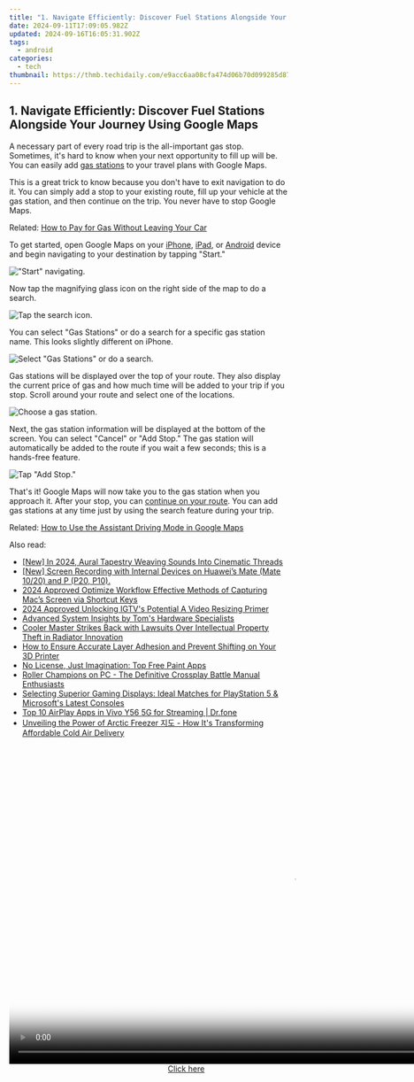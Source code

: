 ```yaml
---
title: "1. Navigate Efficiently: Discover Fuel Stations Alongside Your Journey Using Google Maps"
date: 2024-09-11T17:09:05.982Z
updated: 2024-09-16T16:05:31.902Z
tags:
  - android
categories:
  - tech
thumbnail: https://thmb.techidaily.com/e9acc6aa08cfa474d06b70d099285d874e59f0982ea9c5cdd47970e026d0c0b2.jpg
---
```


## 1. Navigate Efficiently: Discover Fuel Stations Alongside Your Journey Using Google Maps

A necessary part of every road trip is the all-important gas stop. Sometimes, it's hard to know when your next opportunity to fill up will be. You can easily add [gas stations](https://screen-activity-recording.techidaily.com/2024-approved-transforming-live-interactions-into-captivating-content/) to your travel plans with Google Maps.

 This is a great trick to know because you don't have to exit navigation to do it. You can simply add a stop to your existing route, fill up your vehicle at the gas station, and then continue on the trip. You never have to stop Google Maps.

Related: [How to Pay for Gas Without Leaving Your Car](https://screen-activity-recording.techidaily.com/2024-approved-transforming-live-interactions-into-captivating-content/) 

 To get started, open Google Maps on your [iPhone](https://apps.apple.com/us/app/google-maps-transit-food/id585027354), [iPad](https://apps.apple.com/us/app/google-maps-transit-food/id585027354), or [Android](https://www.anrdoezrs.net/links/3607085/type/dlg/sid/UUhtgUeUpU208575/https://play.google.com/store/apps/details?id=com.google.android.apps.maps&hl=en%5FUS&gl=US) device and begin navigating to your destination by tapping "Start."

!["Start" navigating.](https://static1.howtogeekimages.com/wordpress/wp-content/uploads/2021/09/2021-09-22_16-15-25.png) 

 Now tap the magnifying glass icon on the right side of the map to do a search.

![Tap the search icon.](https://static1.howtogeekimages.com/wordpress/wp-content/uploads/2021/09/2021-09-22_16-16-10.png) 

 You can select "Gas Stations" or do a search for a specific gas station name. This looks slightly different on iPhone.

![Select "Gas Stations" or do a search.](https://static1.howtogeekimages.com/wordpress/wp-content/uploads/2021/09/2021-09-22_16-18-22.png) 

 Gas stations will be displayed over the top of your route. They also display the current price of gas and how much time will be added to your trip if you stop. Scroll around your route and select one of the locations.

![Choose a gas station.](https://static1.howtogeekimages.com/wordpress/wp-content/uploads/2021/09/2021-09-22_16-20-04.png) 

 Next, the gas station information will be displayed at the bottom of the screen. You can select "Cancel" or "Add Stop." The gas station will automatically be added to the route if you wait a few seconds; this is a hands-free feature.

![Tap "Add Stop."](https://static1.howtogeekimages.com/wordpress/wp-content/uploads/2021/09/2021-09-22_16-20-19.png) 

 That's it! Google Maps will now take you to the gas station when you approach it. After your stop, you can [continue on your route](https://ios-unlock.techidaily.com/how-to-unlock-iphone-13-pro-max-without-passcode-4-easy-methods-by-drfone-ios/). You can add gas stations at any time just by using the search feature during your trip.

Related: [How to Use the Assistant Driving Mode in Google Maps](https://ios-unlock.techidaily.com/how-to-unlock-iphone-13-pro-max-without-passcode-4-easy-methods-by-drfone-ios/)

<ins class="adsbygoogle"
     style="display:block"
     data-ad-format="autorelaxed"
     data-ad-client="ca-pub-7571918770474297"
     data-ad-slot="1223367746"></ins>

<ins class="adsbygoogle"
     style="display:block"
     data-ad-client="ca-pub-7571918770474297"
     data-ad-slot="8358498916"
     data-ad-format="auto"
     data-full-width-responsive="true"></ins>

<span class="atpl-alsoreadstyle">Also read:</span>
<div><ul>
<li><a href="https://fox-boxes.techidaily.com/new-in-2024-aural-tapestry-weaving-sounds-into-cinematic-threads/"><u>[New] In 2024, Aural Tapestry Weaving Sounds Into Cinematic Threads</u></a></li>
<li><a href="https://screen-video-capture.techidaily.com/1715860506479-new-screen-recording-with-internal-devices-on-huaweis-mate-mate-1020-and-p-p20-p10/"><u>[New] Screen Recording with Internal Devices on Huawei’s Mate (Mate 10/20) and P (P20, P10).</u></a></li>
<li><a href="https://desktop-recording.techidaily.com/2024-approved-optimize-workflow-effective-methods-of-capturing-macs-screen-via-shortcut-keys/"><u>2024 Approved Optimize Workflow Effective Methods of Capturing Mac’s Screen via Shortcut Keys</u></a></li>
<li><a href="https://instagram-clips.techidaily.com/2024-approved-unlocking-igtvs-potential-a-video-resizing-primer/"><u>2024 Approved Unlocking IGTV's Potential A Video Resizing Primer</u></a></li>
<li><a href="https://hardware-tips.techidaily.com/advanced-system-insights-by-toms-hardware-specialists/"><u>Advanced System Insights by Tom's Hardware Specialists</u></a></li>
<li><a href="https://hardware-tips.techidaily.com/cooler-master-strikes-back-with-lawsuits-over-intellectual-property-theft-in-radiator-innovation/"><u>Cooler Master Strikes Back with Lawsuits Over Intellectual Property Theft in Radiator Innovation</u></a></li>
<li><a href="https://hardware-tips.techidaily.com/how-to-ensure-accurate-layer-adhesion-and-prevent-shifting-on-your-3d-printer/"><u>How to Ensure Accurate Layer Adhesion and Prevent Shifting on Your 3D Printer</u></a></li>
<li><a href="https://tech-haven.techidaily.com/no-license-just-imagination-top-free-paint-apps/"><u>No License, Just Imagination: Top Free Paint Apps</u></a></li>
<li><a href="https://win-able.techidaily.com/roller-champions-on-pc-the-definitive-crossplay-battle-manual-enthusiasts/"><u>Roller Champions on PC - The Definitive Crossplay Battle Manual Enthusiasts</u></a></li>
<li><a href="https://hardware-tips.techidaily.com/selecting-superior-gaming-displays-ideal-matches-for-playstation-5-and-microsofts-latest-consoles/"><u>Selecting Superior Gaming Displays: Ideal Matches for PlayStation 5 & Microsoft's Latest Consoles</u></a></li>
<li><a href="https://screen-mirror.techidaily.com/top-10-airplay-apps-in-vivo-y56-5g-for-streaming-drfone-by-drfone-android/"><u>Top 10 AirPlay Apps in Vivo Y56 5G for Streaming | Dr.fone</u></a></li>
<li><a href="https://hardware-tips.techidaily.com/unveiling-the-power-of-arctic-freezer-how-its-transforming-affordable-cold-air-delivery/"><u>Unveiling the Power of Arctic Freezer 지도 - How It's Transforming Affordable Cold Air Delivery</u></a></li>
</ul></div>

<!-- affiliate ads begin -->
<span id="1444782">
					<video width="1024" height="576" style="cursor:pointer"
           poster="//a.impactradius-go.com/display-clicktoplayimage/1444782.png"
           onclick="if(!this.playClicked){this.play();this.setAttribute('controls',true);this.playClicked=true;}">
	   <source src="//a.impactradius-go.com/display-ad/14559-1444782">
	   <img src="//a.impactradius-go.com/display-clicktoplayimage/1444782.png" style="border: none; height: 100%; width: 100%; object-fit: contain">
	</video>
	<div style="width:640px;text-align:center"><a href="javascript:window.open(decodeURIComponent('https%3A%2F%2Fpropmoneyinc.pxf.io%2Fc%2F5597632%2F1444782%2F14559'), '_blank');void(0);">Click here</a></div>
</span>
<img height="0" width="0" src="https://imp.pxf.io/i/5597632/1444782/14559" style="position:absolute;visibility:hidden;" border="0" />
<!-- affiliate ads end -->

